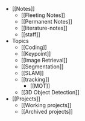 - [[Notes]]
	- [[Fleeting Notes]]
	- [[Permanent Notes]]
	- [[literature-notes]]
	- [[staff]]
- Topics
	- [[Coding]]
	- [[Keypoint]]
	- [[Image Retrieval]]
	- [[Segmentation]]
	- [[SLAM]]
	- [[tracking]]
		- [[MOT]]
	- [[3D Object Detection]]
- [[Projects]]
	- [[Working projects]]
	- [[Archived projects]]